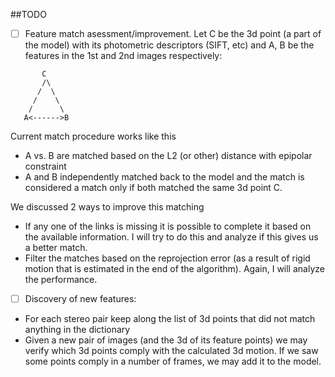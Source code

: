 ##TODO

- [ ] Feature match asessment/improvement.  Let C be the 3d point (a part of the model) with its photometric descriptors (SIFT, etc) and A, B be the features in the 1st and 2nd images respectively:
```
       C
       /\
      /  \
     /    \
    /      \
   A<------>B
```
  Current match procedure works like this  
  * A vs. B are matched based on the L2 (or other) distance with epipolar constraint
  * A and B independently matched back to the model and the match is considered a match only if both matched the same 3d point C.

We discussed 2 ways to improve this matching  
  * If any one of the links is missing it is possible to complete it based on the available information.  I will try to do this and analyze if this gives us a better match.
  * Filter the matches based on the reprojection error (as a result of rigid motion that is estimated in the end of the algorithm).  Again, I will analyze the performance.


- [ ] Discovery of new features:
- For each stereo pair keep along the list of 3d points that did not match anything in the dictionary
- Given a new pair of images (and the 3d of its feature points) we may verify which 3d points comply with the calculated 3d motion.  If we saw some points comply in a number of frames, we may add it to the model.
